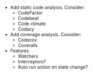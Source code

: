 * Add static code analysis. Consider:
  * CodeFactor
  * Codebeat
  * Code climate
  * Codacy
* Add coverage analysis. Consider:
  * Codecov
  * Coveralls
* Features
  * Watchers
  * Interceptors?
  * Auto run action on state change?
